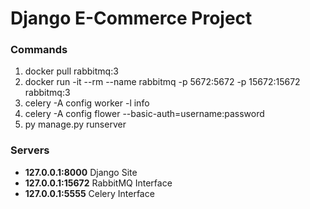 # Django E-Commerce Project

### Commands

1. docker pull rabbitmq:3
2. docker run -it --rm --name rabbitmq -p 5672:5672 -p 15672:15672 rabbitmq:3 
3. celery -A config worker -l info
4. celery -A config flower --basic-auth=username:password
5. py manage.py runserver

### Servers

- **127.0.0.1:8000** Django Site
- **127.0.0.1:15672** RabbitMQ Interface
- **127.0.0.1:5555** Celery Interface